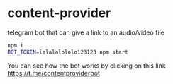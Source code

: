 # content-provider
telegram bot that can give a link to an audio/video file

```sh
npm i
BOT_TOKEN=lalalalololo123123 npm start
```

You can see how the bot works by clicking on this link https://t.me/contentproviderbot
